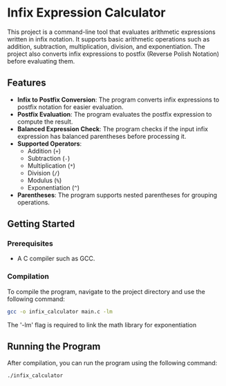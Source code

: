 # Infix Expression Calculator

This project is a command-line tool that evaluates arithmetic expressions written in infix notation. It supports basic arithmetic operations such as addition, subtraction, multiplication, division, and exponentiation. The project also converts infix expressions to postfix (Reverse Polish Notation) before evaluating them.

## Features
- **Infix to Postfix Conversion**: The program converts infix expressions to postfix notation for easier evaluation.
- **Postfix Evaluation**: The program evaluates the postfix expression to compute the result.
- **Balanced Expression Check**: The program checks if the input infix expression has balanced parentheses before processing it.
- **Supported Operators**:
  - Addition (`+`)
  - Subtraction (`-`)
  - Multiplication (`*`)
  - Division (`/`)
  - Modulus (`%`)
  - Exponentiation (`^`)
- **Parentheses**: The program supports nested parentheses for grouping operations.

## Getting Started

### Prerequisites
- A C compiler such as GCC.

### Compilation
To compile the program, navigate to the project directory and use the following command:

```bash
gcc -o infix_calculator main.c -lm
```
The '-lm' flag is required to link the math library for exponentiation

## Running the Program

After compilation, you can run the program using the following command:

```bash
./infix_calculator
```


